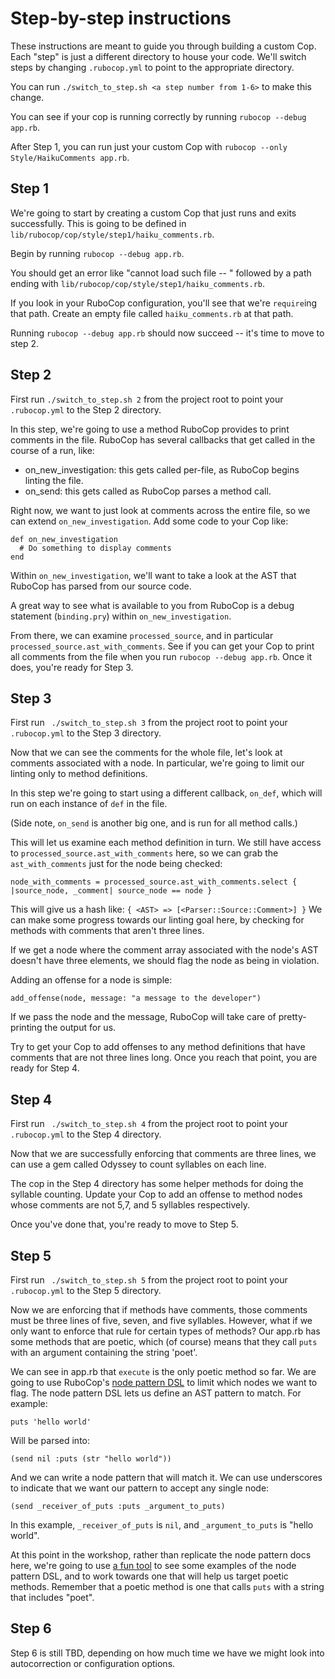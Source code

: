 # Step-by-step instructions

These instructions are meant to guide you through building a custom Cop.
Each "step" is just a different directory to house your code.
We'll switch steps by changing `.rubocop.yml` to point to the appropriate directory.

You can run `./switch_to_step.sh <a step number from 1-6>` to make this change.

You can see if your cop is running correctly by running `rubocop --debug app.rb`.

After Step 1, you can run just your custom Cop with `rubocop --only Style/HaikuComments app.rb`.

## Step 1
We're going to start by creating a custom Cop that just runs and exits successfully.
This is going to be defined in `lib/rubocop/cop/style/step1/haiku_comments.rb`.

Begin by running `rubocop --debug app.rb`.

You should get an error like "cannot load such file -- " followed by a path ending with `lib/rubocop/cop/style/step1/haiku_comments.rb`.

If you look in your RuboCop configuration, you'll see that we're `require`ing that path.
Create an empty file called `haiku_comments.rb` at that path.

Running `rubocop --debug app.rb` should now succeed -- it's time to move to step 2.

## Step 2
First run `./switch_to_step.sh 2` from the project root to point your `.rubocop.yml` to the Step 2 directory.

In this step, we're going to use a method RuboCop provides to print comments in the file.
RuboCop has several callbacks that get called in the course of a run, like:
- on_new_investigation: this gets called per-file, as RuboCop begins linting the file.
- on_send: this gets called as RuboCop parses a method call.

Right now, we want to just look at comments across the entire file, so we can extend `on_new_investigation`.
Add some code to your Cop like:

```
def on_new_investigation
  # Do something to display comments
end
```

Within `on_new_investigation`, we'll want to take a look at the AST that RuboCop has parsed from our source code.

A great way to see what is available to you from RuboCop is a debug statement (`binding.pry`) within `on_new_investigation`.

From there, we can examine `processed_source`, and in particular `processed_source.ast_with_comments`.
See if you can get your Cop to print all comments from the file when you run `rubocop --debug app.rb`.
Once it does, you're ready for Step 3.

## Step 3
First run ` ./switch_to_step.sh 3` from the project root to point your `.rubocop.yml` to the Step 3 directory.

Now that we can see the comments for the whole file, let's look at comments associated with a node.
In particular, we're going to limit our linting only to method definitions.

In this step we're going to start using a different callback, `on_def`, which will run on each instance of `def` in the file. 

(Side note, `on_send` is another big one, and is run for all method calls.)

This will let us examine each method definition in turn.
We still have access to `processed_source.ast_with_comments` here, so we can grab the `ast_with_comments` just for the node being checked:
```
node_with_comments = processed_source.ast_with_comments.select { |source_node, _comment| source_node == node }
```

This will give us a hash like: `{ <AST> => [<Parser::Source::Comment>] }`
We can make some progress towards our linting goal here, by checking for methods with comments that aren't three lines.

If we get a node where the comment array associated with the node's AST doesn't have three elements, we should flag the node as being in violation.

Adding an offense for a node is simple:

```
add_offense(node, message: "a message to the developer")

```

If we pass the node and the message, RuboCop will take care of pretty-printing the output for us.

Try to get your Cop to add offenses to any method definitions that have comments that are not three lines long.
Once you reach that point, you are ready for Step 4.

## Step 4
First run ` ./switch_to_step.sh 4` from the project root to point your `.rubocop.yml` to the Step 4 directory.

Now that we are successfully enforcing that comments are three lines, we can use a gem called Odyssey to count syllables on each line.

The cop in the Step 4 directory has some helper methods for doing the syllable counting.
Update your Cop to add an offense to method nodes whose comments are not 5,7, and 5 syllables respectively.

Once you've done that, you're ready to move to Step 5.

## Step 5
First run ` ./switch_to_step.sh 5` from the project root to point your `.rubocop.yml` to the Step 5 directory.

Now we are enforcing that if methods have comments, those comments must be three lines of five, seven, and five syllables.
However, what if we only want to enforce that rule for certain types of methods?
Our app.rb has some methods that are poetic, which (of course) means that they call `puts` with an argument containing the string 'poet'.

We can see in app.rb that `execute` is the only poetic method so far.
We are going to use RuboCop's [node pattern DSL](https://docs.rubocop.org/rubocop-ast/node_pattern.html) to limit which nodes we want to flag.
The node pattern DSL lets us define an AST pattern to match.
For example:
```
puts 'hello world'
```
Will be parsed into:
```
(send nil :puts (str "hello world"))
```
And we can write a node pattern that will match it.
We can use underscores to indicate that we want our pattern to accept any single node:
```
(send _receiver_of_puts :puts _argument_to_puts)
```
In this example, `_receiver_of_puts` is `nil`, and `_argument_to_puts` is "hello world".

At this point in the workshop, rather than replicate the node pattern docs here, we're going to use [a fun tool](http://nodepattern.herokuapp.com/) to see some examples of the node pattern DSL, and to work towards one that will help us target poetic methods.
Remember that a poetic method is one that calls `puts` with a string that includes "poet".

## Step 6

Step 6 is still TBD, depending on how much time we have we might look into autocorrection or configuration options.